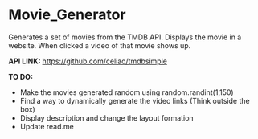 # Movie_Generator
Generates a set of movies from the TMDB API. Displays the movie in a website. When clicked a video of that movie shows up.

<b> API LINK: </b>
https://github.com/celiao/tmdbsimple

<b> TO DO: </b>
- Make the movies generated random using random.randint(1,150)
- Find a way to dynamically generate the video links (Think outside the box)
- Display description and change the layout formation
- Update read.me
